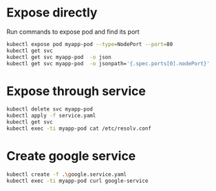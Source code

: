 # Expose directly

Run commands to expose pod and find its port

```sh
kubectl expose pod myapp-pod --type=NodePort --port=80
kubectl get svc
kubectl get svc myapp-pod  -o json
kubectl get svc myapp-pod  -o jsonpath='{.spec.ports[0].nodePort}'
```

# Expose through service

```sh
kubectl delete svc myapp-pod
kubectl apply -f service.yaml
kubectl get svc
kubectl exec -ti myapp-pod cat /etc/resolv.conf
```

# Create google service

```sh
kubectl create -f .\google.service.yaml
kubectl exec -ti myapp-pod curl google-service
```
